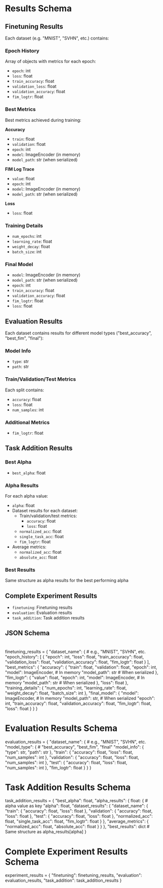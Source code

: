 # Results Schema

## Finetuning Results

Each dataset (e.g. "MNIST", "SVHN", etc.) contains:

### Epoch History
Array of objects with metrics for each epoch:
- `epoch`: int
- `loss`: float 
- `train_accuracy`: float
- `validation_loss`: float
- `validation_accuracy`: float
- `fim_logtr`: float

### Best Metrics
Best metrics achieved during training:

**Accuracy**
- `train`: float
- `validation`: float
- `epoch`: int
- `model`: ImageEncoder (in memory)
- `model_path`: str (when serialized)

**FIM Log Trace**
- `value`: float
- `epoch`: int
- `model`: ImageEncoder (in memory)
- `model_path`: str (when serialized)

**Loss**
- `loss`: float

### Training Details
- `num_epochs`: int
- `learning_rate`: float
- `weight_decay`: float
- `batch_size`: int

### Final Model
- `model`: ImageEncoder (in memory)
- `model_path`: str (when serialized)
- `epoch`: int
- `train_accuracy`: float
- `validation_accuracy`: float
- `fim_logtr`: float
- `loss`: float

## Evaluation Results

Each dataset contains results for different model types ("best_accuracy", "best_fim", "final"):

### Model Info
- `type`: str
- `path`: str

### Train/Validation/Test Metrics
Each split contains:
- `accuracy`: float
- `loss`: float
- `num_samples`: int

### Additional Metrics
- `fim_logtr`: float

## Task Addition Results

### Best Alpha
- `best_alpha`: float

### Alpha Results
For each alpha value:
- `alpha`: float
- Dataset results for each dataset:
  - Train/validation/test metrics:
    - `accuracy`: float
    - `loss`: float
  - `normalized_acc`: float
  - `single_task_acc`: float
  - `fim_logtr`: float
- Average metrics:
  - `normalized_acc`: float
  - `absolute_acc`: float

### Best Results
Same structure as alpha results for the best performing alpha

## Complete Experiment Results
- `finetuning`: Finetuning results
- `evaluation`: Evaluation results  
- `task_addition`: Task addition results

## JSON Schema

# 
finetuning_results = {
    "dataset_name": {  # e.g., "MNIST", "SVHN", etc.
        "epoch_history": [
            {
                "epoch": int,
                "loss": float,
                "train_accuracy": float,
                "validation_loss": float,
                "validation_accuracy": float,
                "fim_logtr": float
            }
        ],
        "best_metrics": {
            "accuracy": {
                "train": float,
                "validation": float,
                "epoch": int,
                "model": ImageEncoder,  # In memory
                "model_path": str  # When serialized
            },
            "fim_logtr": {
                "value": float,
                "epoch": int,
                "model": ImageEncoder,  # In memory
                "model_path": str  # When serialized
            },
            "loss": float
        },
        "training_details": {
            "num_epochs": int,
            "learning_rate": float,
            "weight_decay": float,
            "batch_size": int
        },
        "final_model": {
            "model": ImageEncoder,  # In memory
            "model_path": str,  # When serialized
            "epoch": int,
            "train_accuracy": float,
            "validation_accuracy": float,
            "fim_logtr": float,
            "loss": float
        }
    }
}

# Evaluation Results Schema
evaluation_results = {
    "dataset_name": {  # e.g., "MNIST", "SVHN", etc.
        "model_type": {  # "best_accuracy", "best_fim", "final"
            "model_info": {
                "type": str,
                "path": str
            },
            "train": {
                "accuracy": float,
                "loss": float,
                "num_samples": int
            },
            "validation": {
                "accuracy": float,
                "loss": float,
                "num_samples": int
            },
            "test": {
                "accuracy": float,
                "loss": float,
                "num_samples": int
            },
            "fim_logtr": float
        }
    }
}

# Task Addition Results Schema
task_addition_results = {
    "best_alpha": float,
    "alpha_results": {
        float: {  # alpha value as key
            "alpha": float,
            "dataset_results": {
                "dataset_name": {
                    "train": {
                        "accuracy": float,
                        "loss": float
                    },
                    "validation": {
                        "accuracy": float,
                        "loss": float
                    },
                    "test": {
                        "accuracy": float,
                        "loss": float
                    },
                    "normalized_acc": float,
                    "single_task_acc": float,
                    "fim_logtr": float
                }
            },
            "average_metrics": {
                "normalized_acc": float,
                "absolute_acc": float
            }
        }
    },
    "best_results": dict  # Same structure as alpha_results[alpha]
}

# Complete Experiment Results Schema
experiment_results = {
    "finetuning": finetuning_results,
    "evaluation": evaluation_results,
    "task_addition": task_addition_results
}